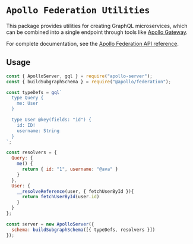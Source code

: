 # `Apollo Federation Utilities`

This package provides utilities for creating GraphQL microservices, which can be combined into a single endpoint through tools like [Apollo Gateway](https://github.com/apollographql/apollo-server/tree/main/packages/apollo-gateway).

For complete documentation, see the [Apollo Federation API reference](https://www.apollographql.com/docs/apollo-server/api/apollo-federation/).

## Usage

```js
const { ApolloServer, gql } = require("apollo-server");
const { buildSubgraphSchema } = require("@apollo/federation");

const typeDefs = gql`
  type Query {
    me: User
  }

  type User @key(fields: "id") {
    id: ID!
    username: String
  }
`;

const resolvers = {
  Query: {
    me() {
      return { id: "1", username: "@ava" }
    }
  },
  User: {
    __resolveReference(user, { fetchUserById }){
      return fetchUserById(user.id)
    }
  }
};

const server = new ApolloServer({
  schema: buildSubgraphSchema([{ typeDefs, resolvers }])
});
```

